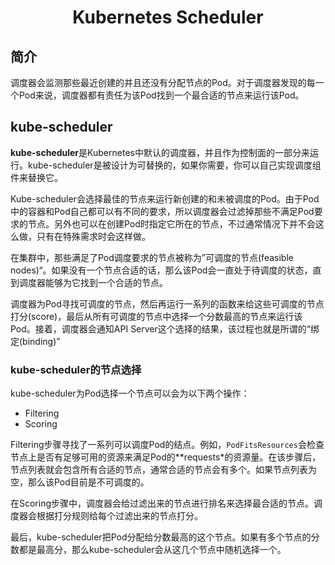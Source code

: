 # <center>Kubernetes Scheduler
## 简介
调度器会监测那些最近创建的并且还没有分配节点的Pod。对于调度器发现的每一个Pod来说，调度器都有责任为该Pod找到一个最合适的节点来运行该Pod。

## kube-scheduler
**kube-scheduler**是Kubernetes中默认的调度器，并且作为控制面的一部分来运行。kube-scheduler是被设计为可替换的，如果你需要，你可以自己实现调度组件来替换它。

Kube-scheduler会选择最佳的节点来运行新创建的和未被调度的Pod。由于Pod中的容器和Pod自己都可以有不同的要求，所以调度器会过滤掉那些不满足Pod要求的节点。另外也可以在创建Pod时指定它所在的节点，不过通常情况下并不会这么做，只有在特殊需求时会这样做。

在集群中，那些满足了Pod调度要求的节点被称为”可调度的节点(feasible nodes)“。如果没有一个节点合适的话，那么该Pod会一直处于待调度的状态，直到调度器能够为它找到一个合适的节点。

调度器为Pod寻找可调度的节点，然后再运行一系列的函数来给这些可调度的节点打分(score)，最后从所有可调度的节点中选择一个分数最高的节点来运行该Pod。接着，调度器会通知API Server这个选择的结果，该过程也就是所谓的“绑定(binding)”

### kube-scheduler的节点选择
kube-scheduler为Pod选择一个节点可以会为以下两个操作：

* Filtering
* Scoring

Filtering步骤寻找了一系列可以调度Pod的结点。例如，`PodFitsResources`会检查节点上是否有足够可用的资源来满足Pod的**requests*的资源量。在该步骤后，节点列表就会包含所有合适的节点，通常合适的节点会有多个。如果节点列表为空，那么该Pod目前是不可调度的。

在Scoring步骤中，调度器会给过滤出来的节点进行排名来选择最合适的节点。调度器会根据打分规则给每个过滤出来的节点打分。

最后，kube-scheduler把Pod分配给分数最高的这个节点。如果有多个节点的分数都是最高分，那么kube-scheduler会从这几个节点中随机选择一个。
